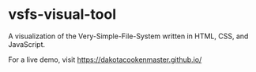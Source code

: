 # vsfs-visual-tool
A visualization of the Very-Simple-File-System written in HTML, CSS, and JavaScript.

For a live demo, visit https://dakotacookenmaster.github.io/


